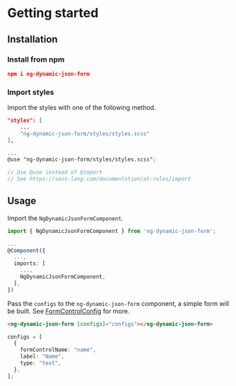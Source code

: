 # Getting started

## Installation

### Install from npm

<doc-code>

```json
npm i ng-dynamic-json-form
```

</doc-code>

### Import styles

Import the styles with one of the following method.

<doc-tab>
<doc-code name="angular.json">

```json
"styles": [
    ...
    "ng-dynamic-json-form/styles/styles.scss"
],
```

</doc-code>
<doc-code name="styles.scss">

```scss name="styles.scss"
...
@use "ng-dynamic-json-form/styles/styles.scss";

// Use @use instead of @import
// See https://sass-lang.com/documentation/at-rules/import
```

</doc-code>
</doc-tab>

## Usage

Import the `NgDynamicJsonFormComponent`.

<doc-code>

```typescript
import { NgDynamicJsonFormComponent } from 'ng-dynamic-json-form';

...
@Component({
  ...,
  imports: [
    ...,
    NgDynamicJsonFormComponent,
  ],
})
```

</doc-code>

Pass the `configs` to the `ng-dynamic-json-form` component, a simple form will be built. See [FormControlConfig]() for more.

<doc-tab>
<doc-code name="HTML">

```html
<ng-dynamic-json-form [configs]="configs"></ng-dynamic-json-form>
```

</doc-code>
<doc-code name="TS">

```typescript
configs = [
  {
    formControlName: "name",
    label: "Name",
    type: "text",
  },
];
```

</doc-code>
</doc-tab>

<doc-form-viewer show-form-only="true" configs='[
    {
      "formControlName": "name",
      "label": "Name"
    }
]'></doc-form-viewer>